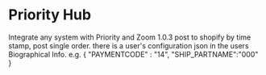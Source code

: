 # Priority Hub
Integrate any system with Priority and Zoom
1.0.3
post to shopify by time stamp, post single order.
there is a user's configuration json in the users Biographical Info. e.g. 
        {
"PAYMENTCODE" : "14",
"SHIP_PARTNAME":"000"
}

